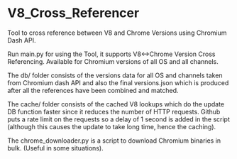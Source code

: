 # V8_Cross_Referencer
Tool to cross reference between V8 and Chrome Versions using Chromium Dash API.

Run main.py for using the Tool, it supports V8<->Chrome Version Cross Referencing.
Available for Chromium versions of all OS and all channels.

The db/ folder consists of the versions data for all OS and channels taken from Chromium dash API and also the final versions.json which is produced after all the references have been combined and matched.

The cache/ folder consists of the cached V8 lookups which do the update DB function faster since it reduces the number of HTTP requests. Github puts a rate limit on the requests so a delay of 1 second is added in the script (although this causes the update to take long time, hence the caching). 

The chrome_downloader.py is a script to download Chromium binaries in bulk. (Useful in some situations).


